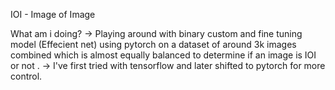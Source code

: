 IOI - Image of Image

What am i doing?
-> Playing around with binary custom and fine tuning model (Effecient net) using pytorch on a dataset of around 3k images combined which is almost equally balanced to determine if an image is IOI or not .
-> I've first tried with tensorflow and later shifted to pytorch for more control.
